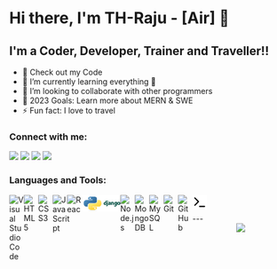 # Hi there, I'm TH-Raju - [Air] 👋 

## I'm a Coder, Developer, Trainer and Traveller!!

- 🔭 Check out my Code
- 🌱 I’m currently learning everything 🤣
- 👯 I’m looking to collaborate with other programmers
- 🥅 2023 Goals: Learn more about MERN & SWE
- ⚡ Fun fact: I love to travel 

### Connect with me:
<div>
  <a href="https://www.facebook.com/rjraju.r8" target="_blank"><img src="https://img.shields.io/badge/-Facebook-%23E4505F?style=for-the-badge&logo=facebook&logoColor=white" target="_blank"></a> 
  <a href="https://www.linkedin.com/in/th-raju" target="_blank"><img src="https://img.shields.io/badge/-LinkedIn-%230077B5?style=for-the-badge&logo=linkedin&logoColor=white" target="_blank"></a> 
  <a href = "mailto:rajukhan894200@gmail.com"><img src="https://img.shields.io/badge/-Gmail-%23333?style=for-the-badge&logo=gmail&logoColor=white" target="_blank"></a>
  <a href="https://www.instagram.com/th_raju.r8" target="_blank"><img src="https://img.shields.io/badge/-Instagram-%23E4405F?style=for-the-badge&logo=instagram&logoColor=white" target="_blank"></a>
 
  
 
</div>

### Languages and Tools:

<img align="left" alt="Visual Studio Code" width="26px" src="https://cdn.jsdelivr.net/gh/devicons/devicon/icons/vscode/vscode-original.svg">
<img align="left" alt="HTML5" width="26px" src="https://cdn.jsdelivr.net/gh/devicons/devicon/icons/html5/html5-original.svg">
<img align="left" alt="CSS3" width="26px" src="https://cdn.jsdelivr.net/gh/devicons/devicon/icons/css3/css3-original.svg">
<img align="left" alt="JavaScript" width="26px" src="https://cdn.jsdelivr.net/gh/devicons/devicon/icons/javascript/javascript-original.svg">
<img align="left" alt="React" width="26px" src="https://cdn.jsdelivr.net/gh/devicons/devicon/icons/react/react-original.svg">
<img align="left" alt="Rafa-Python" height="30" width="40" src="https://raw.githubusercontent.com/devicons/devicon/master/icons/python/python-original.svg">
<img align="left" alt="Django" width="30px" src="./django.svg">
<img align="left" alt="Node.js" width="26px" src="https://cdn.jsdelivr.net/gh/devicons/devicon/icons/nodejs/nodejs-original.svg">
<img align="left" alt="MongoDB" width="26px" src="https://cdn.jsdelivr.net/gh/devicons/devicon/icons/mongodb/mongodb-original.svg">
<img align="left" alt="MySQL" width="26px" src="https://cdn.jsdelivr.net/gh/devicons/devicon/icons/mysql/mysql-original.svg" >
<img align="left" alt="Git" width="26px" src="https://cdn.jsdelivr.net/gh/devicons/devicon/icons/git/git-original.svg">
<img align="left" alt="GitHub" width="26px" src="https://user-images.githubusercontent.com/3369400/139447912-e0f43f33-6d9f-45f8-be46-2df5bbc91289.png">
<img align="left" alt="Terminal" width="26px" color ="white" src="./terminal-light.svg">
<br />
<br />
---

<div align="center">
  <a href="https://github.com/TH-Raju">
  <img height="180em" src="https://github-readme-stats.vercel.app/api?username=TH-Raju&layout=compact&langs_count=7&theme=dracula"/>
</div>



